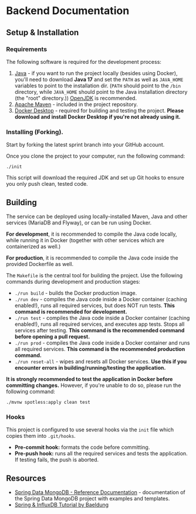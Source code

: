 # Backend Documentation

## Setup & Installation

### Requirements

The following software is required for the development process:

1. [Java](https://openjdk.org/) - if you want to run the project locally (besides using Docker), you'll need to download **Java 17** and set the `PATH` as well as `JAVA_HOME` variables to point to the installation dir. (`PATH` should point to the `/bin` directory, while `JAVA_HOME` should point to the Java installation directory (the "root" directory.)) [OpenJDK](https://openjdk.org/) is recommended.
2. [Apache Maven](https://maven.apache.org/install.html) - included in the project repository.
3. [Docker Desktop](https://www.docker.com/products/docker-desktop/) - required for building and testing the project. **Please download and install Docker Desktop if you're not already using it.**

### Installing (Forking).

Start by forking the latest sprint branch into your GitHub account.

Once you clone the project to your computer, run the following command:

```shell
./init
```

This script will download the required JDK and set up Git hooks to ensure you only push clean, tested code.

## Building

The service can be deployed using locally-installed Maven, Java and other services (MariaDB and Flyway), or can be run using Docker.

**For development**, it is recommended to compile the Java code locally, while running it in Docker (together with other services which are containerized as well.)

**For production**, it is recommended to compile the Java code inside the provided Dockerfile as well.

The `Makefile` is the central tool for building the project. Use the following commands during development and production stages:

- `./run build` - builds the Docker production image.
- `./run dev` - compiles the Java code inside a Docker container (caching enabled!), runs all required services, but does NOT run tests. **This command is recommended for development.**
- `./run test` - compiles the Java code inside a Docker container (caching enabled!), runs all required services, and executes app tests. Stops all services after testing. **This command is the recommended command before opening a pull request.**
- `./run prod` - compiles the Java code inside a Docker container and runs all required services. **This command is the recommended production command.**
- `./run reset-all` - wipes and resets all Docker services. **Use this if you encounter errors in building/running/testing the application.**

**It is strongly recommended to test the application in Docker before committing changes.** However, if you're unable to do so, please run the following command:

```shell
./mvnw spotless:apply clean test
```

### Hooks

This project is configured to use several hooks via the `init` file which copies them into `.git/hooks`.

- **Pre-commit hook:** formats the code before committing.
- **Pre-push hook:** runs all the required services and tests the application. If testing fails, the push is aborted.

## Resources

- [Spring Data MongoDB - Reference Documentation](https://docs.spring.io/spring-data/mongodb/docs/current/reference/html/) - documentation of the Spring Data MongoDB project with examples and templates.
- [Spring & InfluxDB Tutorial by Baeldung](https://www.baeldung.com/java-influxdb)